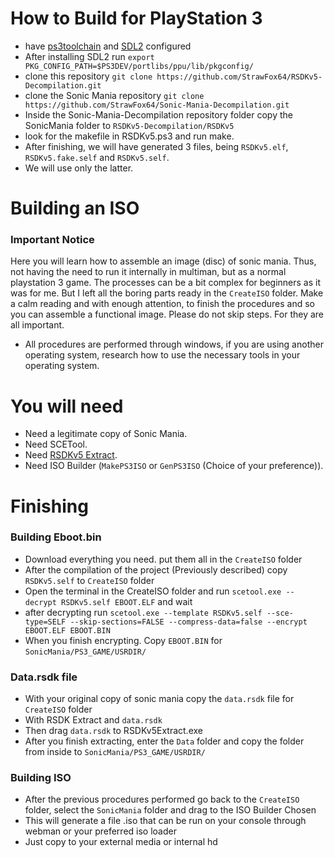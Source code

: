 # How to Build for PlayStation 3

* have [ps3toolchain](https://github.com/ps3dev/PS3Toolchain) and [SDL2](https://github.com/StrawFox64/SDL2PSL1GHT) configured
* After installing SDL2 run ```export PKG_CONFIG_PATH=$PS3DEV/portlibs/ppu/lib/pkgconfig/```
* clone this repository ```git clone https://github.com/StrawFox64/RSDKv5-Decompilation.git```
* clone the Sonic Mania repository ```git clone https://github.com/StrawFox64/Sonic-Mania-Decompilation.git```
* Inside the Sonic-Mania-Decompilation repository folder copy the SonicMania folder to ```RSDKv5-Decompilation/RSDKv5```
* look for the makefile in RSDKv5.ps3 and run make.
* After finishing, we will have generated 3 files, being ```RSDKv5.elf```, ```RSDKv5.fake.self``` and ```RSDKv5.self```.
* We will use only the latter.

# Building an ISO

### Important Notice
Here you will learn how to assemble an image (disc) of sonic mania. Thus, not having the need to run it internally in multiman, but as a normal playstation 3 game. The processes can be a bit complex for beginners as it was for me. But I left all the boring parts ready in the ```CreateISO``` folder. Make a calm reading and with enough attention, to finish the procedures and so you can assemble a functional image. Please do not skip steps. For they are all important. 

* All procedures are performed through windows, if you are using another operating system, research how to use the necessary tools in your operating system.

# You will need

* Need a legitimate copy of Sonic Mania.
* Need SCETool.
* Need [RSDKv5 Extract](https://github.com/MainMemory/RSDKv5Extract/releases).
* Need ISO Builder (```MakePS3ISO``` or ```GenPS3ISO``` (Choice of your preference)).

# Finishing

### Building Eboot.bin

* Download everything you need. put them all in the ```CreateISO``` folder
* After the compilation of the project (Previously described) copy ```RSDKv5.self``` to ```CreateISO``` folder
* Open the terminal in the CreateISO folder and run ```scetool.exe --decrypt RSDKv5.self EBOOT.ELF``` and wait
* after decrypting run ```scetool.exe --template RSDKv5.self --sce-type=SELF --skip-sections=FALSE --compress-data=false --encrypt EBOOT.ELF EBOOT.BIN```
* When you finish encrypting. Copy ```EBOOT.BIN``` for ```SonicMania/PS3_GAME/USRDIR/```

### Data.rsdk file

* With your original copy of sonic mania copy the ```data.rsdk``` file for ```CreateISO``` folder
* With RSDK Extract and ```data.rsdk```
* Then drag ```data.rsdk``` to RSDKv5Extract.exe
* After you finish extracting, enter the ```Data``` folder and copy the folder from inside to ```SonicMania/PS3_GAME/USRDIR/```

### Building ISO

* After the previous procedures performed go back to the ```CreateISO``` folder, select the ```SonicMania``` folder and drag to the ISO Builder Chosen
* This will generate a file .iso that can be run on your console through webman or your preferred iso loader
* Just copy to your external media or internal hd


